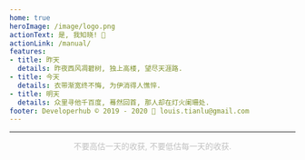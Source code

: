 ```yaml
---
home: true
heroImage: /image/logo.png
actionText: 是, 我知晓! 🔞
actionLink: /manual/
features:
- title: 昨天
  details: 昨夜西风凋碧树, 独上高楼, 望尽天涯路.
- title: 今天
  details: 衣带渐宽终不悔, 为伊消得人憔悴.
- title: 明天
  details: 众里寻他千百度, 蓦然回首, 那人却在灯火阑珊处.
footer: Developerhub © 2019 - 2020 💖 louis.tianlu@gmail.com
---
```

---
<p align="center" style="font-size:100%;color:#C0C0C0">不要高估一天的收获, 不要低估每一天的收获.</p>
